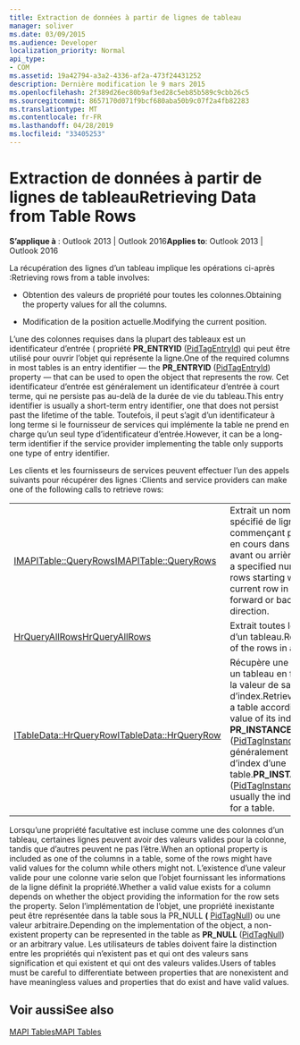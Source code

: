 ```yaml
---
title: Extraction de données à partir de lignes de tableau
manager: soliver
ms.date: 03/09/2015
ms.audience: Developer
localization_priority: Normal
api_type:
- COM
ms.assetid: 19a42794-a3a2-4336-af2a-473f24431252
description: Dernière modification le 9 mars 2015
ms.openlocfilehash: 2f389d26ec80b9af3ed28c5eb85b589c9cbb26c5
ms.sourcegitcommit: 8657170d071f9bcf680aba50b9c07f2a4fb82283
ms.translationtype: MT
ms.contentlocale: fr-FR
ms.lasthandoff: 04/28/2019
ms.locfileid: "33405253"
---
```

# <a name="retrieving-data-from-table-rows"></a><span data-ttu-id="c48c3-103">Extraction de données à partir de lignes de tableau</span><span class="sxs-lookup"><span data-stu-id="c48c3-103">Retrieving Data from Table Rows</span></span>

  
  
<span data-ttu-id="c48c3-104">**S’applique à** : Outlook 2013 | Outlook 2016</span><span class="sxs-lookup"><span data-stu-id="c48c3-104">**Applies to**: Outlook 2013 | Outlook 2016</span></span> 
  
<span data-ttu-id="c48c3-105">La récupération des lignes d’un tableau implique les opérations ci-après :</span><span class="sxs-lookup"><span data-stu-id="c48c3-105">Retrieving rows from a table involves:</span></span>
  
- <span data-ttu-id="c48c3-106">Obtention des valeurs de propriété pour toutes les colonnes.</span><span class="sxs-lookup"><span data-stu-id="c48c3-106">Obtaining the property values for all the columns.</span></span>
    
- <span data-ttu-id="c48c3-107">Modification de la position actuelle.</span><span class="sxs-lookup"><span data-stu-id="c48c3-107">Modifying the current position.</span></span>
    
<span data-ttu-id="c48c3-108">L’une des colonnes requises dans la plupart des tableaux est un identificateur d’entrée ( propriété **PR_ENTRYID** ([PidTagEntryId](pidtagentryid-canonical-property.md)) qui peut être utilisé pour ouvrir l’objet qui représente la ligne.</span><span class="sxs-lookup"><span data-stu-id="c48c3-108">One of the required columns in most tables is an entry identifier — the **PR_ENTRYID** ([PidTagEntryId](pidtagentryid-canonical-property.md)) property — that can be used to open the object that represents the row.</span></span> <span data-ttu-id="c48c3-109">Cet identificateur d’entrée est généralement un identificateur d’entrée à court terme, qui ne persiste pas au-delà de la durée de vie du tableau.</span><span class="sxs-lookup"><span data-stu-id="c48c3-109">This entry identifier is usually a short-term entry identifier, one that does not persist past the lifetime of the table.</span></span> <span data-ttu-id="c48c3-110">Toutefois, il peut s’agit d’un identificateur à long terme si le fournisseur de services qui implémente la table ne prend en charge qu’un seul type d’identificateur d’entrée.</span><span class="sxs-lookup"><span data-stu-id="c48c3-110">However, it can be a long-term identifier if the service provider implementing the table only supports one type of entry identifier.</span></span>
  
<span data-ttu-id="c48c3-111">Les clients et les fournisseurs de services peuvent effectuer l’un des appels suivants pour récupérer des lignes :</span><span class="sxs-lookup"><span data-stu-id="c48c3-111">Clients and service providers can make one of the following calls to retrieve rows:</span></span>
  
|||
|:-----|:-----|
|[<span data-ttu-id="c48c3-112">IMAPITable::QueryRows</span><span class="sxs-lookup"><span data-stu-id="c48c3-112">IMAPITable::QueryRows</span></span>](imapitable-queryrows.md) <br/> |<span data-ttu-id="c48c3-113">Extrait un nombre spécifié de lignes commençant par la ligne en cours dans un sens avant ou arrière.</span><span class="sxs-lookup"><span data-stu-id="c48c3-113">Retrieves a specified number of rows starting with the current row in either a forward or backward direction.</span></span>  <br/> |
|[<span data-ttu-id="c48c3-114">HrQueryAllRows</span><span class="sxs-lookup"><span data-stu-id="c48c3-114">HrQueryAllRows</span></span>](hrqueryallrows.md) <br/> |<span data-ttu-id="c48c3-115">Extrait toutes les lignes d’un tableau.</span><span class="sxs-lookup"><span data-stu-id="c48c3-115">Retrieves all of the rows in a table.</span></span>  <br/> |
|[<span data-ttu-id="c48c3-116">ITableData::HrQueryRow</span><span class="sxs-lookup"><span data-stu-id="c48c3-116">ITableData::HrQueryRow</span></span>](itabledata-hrqueryrow.md) <br/> |<span data-ttu-id="c48c3-117">Récupère une ligne dans un tableau en fonction de la valeur de sa colonne d’index.</span><span class="sxs-lookup"><span data-stu-id="c48c3-117">Retrieves a row in a table according to the value of its index column.</span></span> <span data-ttu-id="c48c3-118">**PR_INSTANCE_KEY** ([PidTagInstanceKey](pidtaginstancekey-canonical-property.md)) est généralement la colonne d’index d’une table.</span><span class="sxs-lookup"><span data-stu-id="c48c3-118">**PR_INSTANCE_KEY** ([PidTagInstanceKey](pidtaginstancekey-canonical-property.md)) is usually the index column for a table.</span></span>  <br/> |
   
<span data-ttu-id="c48c3-119">Lorsqu’une propriété facultative est incluse comme une des colonnes d’un tableau, certaines lignes peuvent avoir des valeurs valides pour la colonne, tandis que d’autres peuvent ne pas l’être.</span><span class="sxs-lookup"><span data-stu-id="c48c3-119">When an optional property is included as one of the columns in a table, some of the rows might have valid values for the column while others might not.</span></span> <span data-ttu-id="c48c3-120">L’existence d’une valeur valide pour une colonne varie selon que l’objet fournissant les informations de la ligne définit la propriété.</span><span class="sxs-lookup"><span data-stu-id="c48c3-120">Whether a valid value exists for a column depends on whether the object providing the information for the row sets the property.</span></span> <span data-ttu-id="c48c3-121">Selon l’implémentation de l’objet, une propriété inexistante peut être représentée dans la table sous la PR_NULL **(** [PidTagNull](pidtagnull-canonical-property.md)) ou une valeur arbitraire.</span><span class="sxs-lookup"><span data-stu-id="c48c3-121">Depending on the implementation of the object, a non-existent property can be represented in the table as **PR_NULL** ([PidTagNull](pidtagnull-canonical-property.md)) or an arbitrary value.</span></span> <span data-ttu-id="c48c3-122">Les utilisateurs de tables doivent faire la distinction entre les propriétés qui n’existent pas et qui ont des valeurs sans signification et qui existent et qui ont des valeurs valides.</span><span class="sxs-lookup"><span data-stu-id="c48c3-122">Users of tables must be careful to differentiate between properties that are nonexistent and have meaningless values and properties that do exist and have valid values.</span></span> 
  
## <a name="see-also"></a><span data-ttu-id="c48c3-123">Voir aussi</span><span class="sxs-lookup"><span data-stu-id="c48c3-123">See also</span></span>



[<span data-ttu-id="c48c3-124">MAPI Tables</span><span class="sxs-lookup"><span data-stu-id="c48c3-124">MAPI Tables</span></span>](mapi-tables.md)

